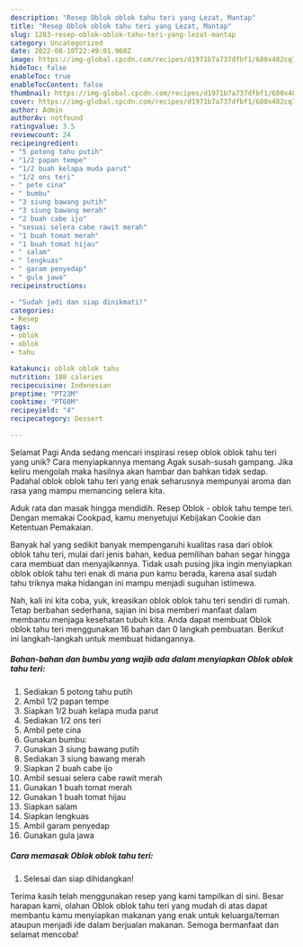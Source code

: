 ```yaml
---
description: "Resep Oblok oblok tahu teri yang Lezat, Mantap"
title: "Resep Oblok oblok tahu teri yang Lezat, Mantap"
slug: 1283-resep-oblok-oblok-tahu-teri-yang-lezat-mantap
category: Uncategorized
date: 2022-08-10T22:49:01.968Z
image: https://img-global.cpcdn.com/recipes/d1971b7a737dfbf1/680x482cq70/oblok-oblok-tahu-teri-foto-resep-utama.jpg
hideToc: false
enableToc: true
enableTocContent: false
thumbnail: https://img-global.cpcdn.com/recipes/d1971b7a737dfbf1/680x482cq70/oblok-oblok-tahu-teri-foto-resep-utama.jpg
cover: https://img-global.cpcdn.com/recipes/d1971b7a737dfbf1/680x482cq70/oblok-oblok-tahu-teri-foto-resep-utama.jpg
author: Admin
authorAv: notfound
ratingvalue: 3.5
reviewcount: 24
recipeingredient:
- "5 potong tahu putih"
- "1/2 papan tempe"
- "1/2 buah kelapa muda parut"
- "1/2 ons teri"
- " pete cina"
- " bumbu"
- "3 siung bawang putih"
- "3 siung bawang merah"
- "2 buah cabe ijo"
- "sesuai selera cabe rawit merah"
- "1 buah tomat merah"
- "1 buah tomat hijau"
- " salam"
- " lengkuas"
- " garam penyedap"
- " gula jawa"
recipeinstructions:

- "Sudah jadi dan siap dinikmati!"
categories:
- Resep
tags:
- oblok
- oblok
- tahu

katakunci: oblok oblok tahu 
nutrition: 188 calories
recipecuisine: Indonesian
preptime: "PT23M"
cooktime: "PT60M"
recipeyield: "4"
recipecategory: Dessert

---
```



Selamat Pagi Anda sedang mencari inspirasi resep oblok oblok tahu teri yang unik? Cara menyiapkannya memang Agak susah-susah gampang. Jika keliru mengolah maka hasilnya akan hambar dan bahkan tidak sedap. Padahal oblok oblok tahu teri yang enak seharusnya mempunyai aroma dan rasa yang mampu memancing selera kita.


Aduk rata dan masak hingga mendidih. Resep Oblok - oblok tahu tempe teri. Dengan memakai Cookpad, kamu menyetujui Kebijakan Cookie dan Ketentuan Pemakaian.

Banyak hal yang sedikit banyak mempengaruhi kualitas rasa dari oblok oblok tahu teri, mulai dari jenis bahan, kedua pemilihan bahan segar hingga cara membuat dan menyajikannya. Tidak usah pusing jika ingin menyiapkan oblok oblok tahu teri enak di mana pun kamu berada, karena asal sudah tahu triknya maka hidangan ini mampu menjadi suguhan istimewa.


Nah, kali ini kita coba, yuk, kreasikan oblok oblok tahu teri sendiri di rumah. Tetap berbahan sederhana, sajian ini bisa memberi manfaat dalam membantu menjaga kesehatan tubuh kita. Anda dapat membuat Oblok oblok tahu teri menggunakan 16 bahan dan 0 langkah pembuatan. Berikut ini langkah-langkah untuk membuat hidangannya.

<!--inarticleads1-->

##### Bahan-bahan dan bumbu yang wajib ada dalam menyiapkan Oblok oblok tahu teri:

1. Sediakan 5 potong tahu putih
1. Ambil 1/2 papan tempe
1. Siapkan 1/2 buah kelapa muda parut
1. Sediakan 1/2 ons teri
1. Ambil  pete cina
1. Gunakan  bumbu:
1. Gunakan 3 siung bawang putih
1. Sediakan 3 siung bawang merah
1. Siapkan 2 buah cabe ijo
1. Ambil sesuai selera cabe rawit merah
1. Gunakan 1 buah tomat merah
1. Gunakan 1 buah tomat hijau
1. Siapkan  salam
1. Siapkan  lengkuas
1. Ambil  garam penyedap
1. Gunakan  gula jawa




<!--inarticleads2-->

##### Cara memasak Oblok oblok tahu teri:


1. Selesai dan siap dihidangkan!



Terima kasih telah menggunakan resep yang kami tampilkan di sini. Besar harapan kami, olahan Oblok oblok tahu teri yang mudah di atas dapat membantu kamu menyiapkan makanan yang enak untuk keluarga/teman ataupun menjadi ide dalam berjualan makanan. Semoga bermanfaat dan selamat mencoba!

